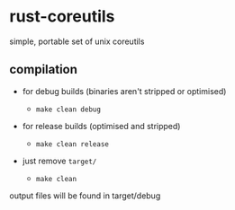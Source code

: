# rust-coreutils
simple, portable set of unix coreutils

## compilation
- for debug builds (binaries aren't stripped or optimised)
	- `make clean debug`

- for release builds (optimised and stripped)
	- `make clean release`

- just remove `target/`
	- `make clean`

output files will be found in target/debug
